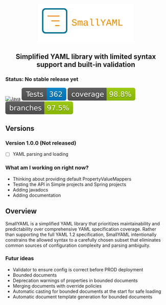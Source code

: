 <p align="center">
  <img src=".idea/icon.svg" width="300" alt="logo">
</p>

<h2 align="center">
Simplified YAML library with limited syntax support and built-in validation
</h2>

### Status: No stable release yet

[![Java](https://img.shields.io/badge/Java_21%2B-%23ED8B00.svg?logo=openjdk&logoColor=white)](https://docs.oracle.com/en/java/javase/21/docs/api/index.html)
![Tests](https://raw.githubusercontent.com/Sekelenao/SmallYAML/badges/Tests.svg)
![Coverage](https://raw.githubusercontent.com/Sekelenao/SmallYAML/badges/Coverage.svg)
![Branches](https://raw.githubusercontent.com/Sekelenao/SmallYAML/badges/Branches.svg)

## Versions

### Version 1.0.0 (Not released)

- [ ] YAML parsing and loading

### What am I working on right now?

- Thinking about providing default PropertyValueMappers
- Testing the API in Simple projects and Spring projects
- Adding javadocs
- Adding documentation

## Overview

SmallYAML is a simplified YAML library that prioritizes maintainability and predictability over comprehensive YAML
specification coverage. Rather than supporting the full YAML 1.2 specification, SmallYAML intentionally constrains the
allowed syntax to a carefully chosen subset that eliminates common sources of configuration complexity and parsing
ambiguity.

### Futur ideas

- Validator to ensure config is correct before PROD deployment
- Bounded documents
- Deprecation warnings of properties in bounded documents
- Merging documents with override policies
- Automatic casting for bounded documents at the start for safe loading
- Automatic document template generation for bounded documents

